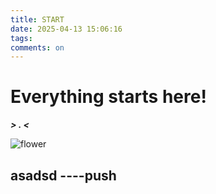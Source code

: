 ```yaml
---
title: START
date: 2025-04-13 15:06:16
tags: 
comments: on
---
```



# Everything starts here!

***\> . <***

![flower](https://cdn.jsdelivr.net/gh/Miss3504186601/blog-assets@latest/pictures/%E8%90%BD%E8%8A%B1.jpg)


asadsd ----push
---